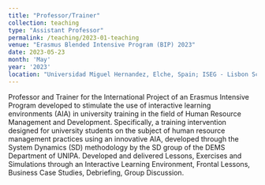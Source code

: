 ```yaml
---
title: "Professor/Trainer"
collection: teaching
type: "Assistant Professor"
permalink: /teaching/2023-01-teaching
venue: "Erasmus Blended Intensive Program (BIP) 2023"
date: 2023-05-23
month: 'May'
year: '2023' 
location: "Universidad Miguel Hernandez, Elche, Spain; ISEG - Lisbon School of Management and Economics, Universidade de Lisboa"
---
```

Professor and Trainer for the International Project of an Erasmus Intensive Program developed to stimulate the use of interactive learning environments (AIA) in university training in the field of Human Resource Management and Development. Specifically, a training intervention designed for university students on the subject of human resource management practices using an innovative AIA, developed through the System Dynamics (SD) methodology by the SD group of the DEMS Department of UNIPA. Developed and delivered Lessons, Exercises and Simulations through an Interactive Learning Environment, Frontal Lessons, Business Case Studies, Debriefing, Group Discussion. 
